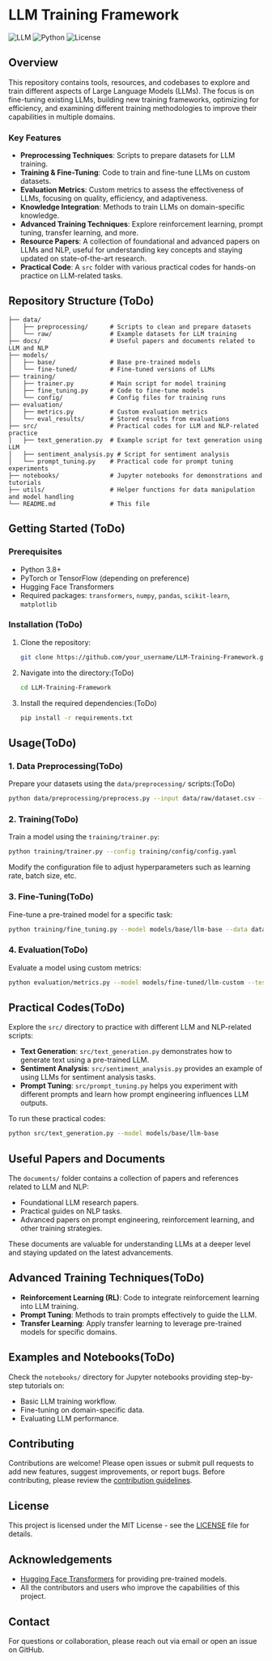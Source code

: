 # LLM Training Framework

![LLM](https://img.shields.io/badge/Large_Language_Model-Training-blue)
![Python](https://img.shields.io/badge/Python-3.x-brightgreen)
![License](https://img.shields.io/badge/License-MIT-yellow)

## Overview
This repository contains tools, resources, and codebases to explore and train different aspects of Large Language Models (LLMs). The focus is on fine-tuning existing LLMs, building new training frameworks, optimizing for efficiency, and examining different training methodologies to improve their capabilities in multiple domains.

### Key Features
- **Preprocessing Techniques**: Scripts to prepare datasets for LLM training.
- **Training & Fine-Tuning**: Code to train and fine-tune LLMs on custom datasets.
- **Evaluation Metrics**: Custom metrics to assess the effectiveness of LLMs, focusing on quality, efficiency, and adaptiveness.
- **Knowledge Integration**: Methods to train LLMs on domain-specific knowledge.
- **Advanced Training Techniques**: Explore reinforcement learning, prompt tuning, transfer learning, and more.
- **Resource Papers**: A collection of foundational and advanced papers on LLMs and NLP, useful for understanding key concepts and staying updated on state-of-the-art research.
- **Practical Code**: A `src` folder with various practical codes for hands-on practice on LLM-related tasks.

## Repository Structure (ToDo)
```
├── data/
│   ├── preprocessing/      # Scripts to clean and prepare datasets
│   └── raw/                # Example datasets for LLM training
├── docs/                   # Useful papers and documents related to LLM and NLP
├── models/
│   ├── base/               # Base pre-trained models
│   └── fine-tuned/         # Fine-tuned versions of LLMs
├── training/
│   ├── trainer.py          # Main script for model training
│   ├── fine_tuning.py      # Code to fine-tune models
│   └── config/             # Config files for training runs
├── evaluation/
│   ├── metrics.py          # Custom evaluation metrics
│   └── eval_results/       # Stored results from evaluations
├── src/                    # Practical codes for LLM and NLP-related practice
│   ├── text_generation.py  # Example script for text generation using LLM
│   ├── sentiment_analysis.py # Script for sentiment analysis
│   └── prompt_tuning.py    # Practical code for prompt tuning experiments
├── notebooks/              # Jupyter notebooks for demonstrations and tutorials
├── utils/                  # Helper functions for data manipulation and model handling
└── README.md               # This file
```

## Getting Started (ToDo)

### Prerequisites
- Python 3.8+
- PyTorch or TensorFlow (depending on preference)
- Hugging Face Transformers
- Required packages: `transformers`, `numpy`, `pandas`, `scikit-learn`, `matplotlib`

### Installation (ToDo)
1. Clone the repository:
   ```sh
   git clone https://github.com/your_username/LLM-Training-Framework.git
   ```
2. Navigate into the directory:(ToDo)
   ```sh
   cd LLM-Training-Framework
   ```
3. Install the required dependencies:(ToDo)
   ```sh
   pip install -r requirements.txt
   ```

## Usage(ToDo)
### 1. Data Preprocessing(ToDo)
Prepare your datasets using the `data/preprocessing/` scripts:(ToDo)
```sh
python data/preprocessing/preprocess.py --input data/raw/dataset.csv --output data/processed/dataset.json
```

### 2. Training(ToDo)
Train a model using the `training/trainer.py`:
```sh
python training/trainer.py --config training/config/config.yaml
```
Modify the configuration file to adjust hyperparameters such as learning rate, batch size, etc.

### 3. Fine-Tuning(ToDo)
Fine-tune a pre-trained model for a specific task:
```sh
python training/fine_tuning.py --model models/base/llm-base --data data/processed/custom_dataset.json
```

### 4. Evaluation(ToDo)
Evaluate a model using custom metrics:
```sh
python evaluation/metrics.py --model models/fine-tuned/llm-custom --test data/processed/test_dataset.json
```

## Practical Codes(ToDo)
Explore the `src/` directory to practice with different LLM and NLP-related scripts:
- **Text Generation**: `src/text_generation.py` demonstrates how to generate text using a pre-trained LLM.
- **Sentiment Analysis**: `src/sentiment_analysis.py` provides an example of using LLMs for sentiment analysis tasks.
- **Prompt Tuning**: `src/prompt_tuning.py` helps you experiment with different prompts and learn how prompt engineering influences LLM outputs.

To run these practical codes:
```sh
python src/text_generation.py --model models/base/llm-base
```

## Useful Papers and Documents
The `documents/` folder contains a collection of papers and references related to LLM and NLP:
- Foundational LLM research papers.
- Practical guides on NLP tasks.
- Advanced papers on prompt engineering, reinforcement learning, and other training strategies.

These documents are valuable for understanding LLMs at a deeper level and staying updated on the latest advancements.

## Advanced Training Techniques(ToDo)
- **Reinforcement Learning (RL)**: Code to integrate reinforcement learning into LLM training.
- **Prompt Tuning**: Methods to train prompts effectively to guide the LLM.
- **Transfer Learning**: Apply transfer learning to leverage pre-trained models for specific domains.

## Examples and Notebooks(ToDo)
Check the `notebooks/` directory for Jupyter notebooks providing step-by-step tutorials on:
- Basic LLM training workflow.
- Fine-tuning on domain-specific data.
- Evaluating LLM performance.

## Contributing
Contributions are welcome! Please open issues or submit pull requests to add new features, suggest improvements, or report bugs. Before contributing, please review the [contribution guidelines](CONTRIBUTING.md).

## License
This project is licensed under the MIT License - see the [LICENSE](LICENSE) file for details.

## Acknowledgements
- [Hugging Face Transformers](https://github.com/huggingface/transformers) for providing pre-trained models.
- All the contributors and users who improve the capabilities of this project.

## Contact
For questions or collaboration, please reach out via email or open an issue on GitHub.


